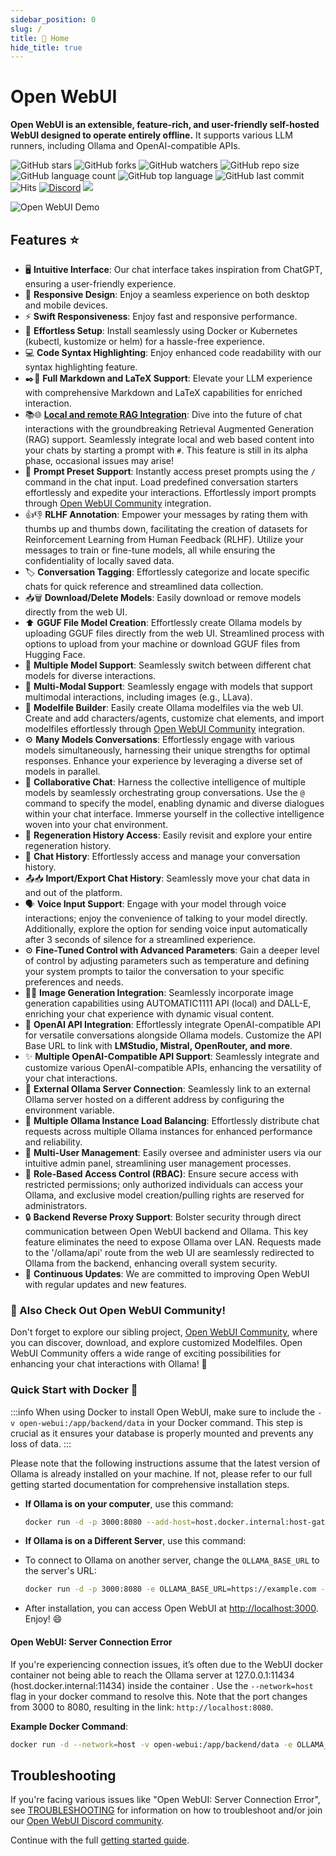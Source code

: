 ```yaml
---
sidebar_position: 0
slug: /
title: 🏡 Home
hide_title: true
---
```


# Open WebUI

**Open WebUI is an extensible, feature-rich, and user-friendly self-hosted WebUI designed to operate entirely offline.** It supports various LLM runners, including Ollama and OpenAI-compatible APIs.

![GitHub stars](https://img.shields.io/github/stars/open-webui/open-webui?style=social)
![GitHub forks](https://img.shields.io/github/forks/open-webui/open-webui?style=social)
![GitHub watchers](https://img.shields.io/github/watchers/open-webui/open-webui?style=social)
![GitHub repo size](https://img.shields.io/github/repo-size/open-webui/open-webui)
![GitHub language count](https://img.shields.io/github/languages/count/open-webui/open-webui)
![GitHub top language](https://img.shields.io/github/languages/top/open-webui/open-webui)
![GitHub last commit](https://img.shields.io/github/last-commit/open-webui/open-webui?color=red)
![Hits](https://hits.seeyoufarm.com/api/count/incr/badge.svg?url=https%3A%2F%2Fgithub.com%2Follama-webui%2Follama-wbui&count_bg=%2379C83D&title_bg=%23555555&icon=&icon_color=%23E7E7E7&title=hits&edge_flat=false)
[![Discord](https://img.shields.io/badge/Discord-Open_WebUI-blue?logo=discord&logoColor=white)](https://discord.gg/5rJgQTnV4s)
[![](https://img.shields.io/static/v1?label=Sponsor&message=%E2%9D%A4&logo=GitHub&color=%23fe8e86)](https://github.com/sponsors/tjbck)

![Open WebUI Demo](/img/demo.gif)

## Features ⭐

- 🖥️ **Intuitive Interface**: Our chat interface takes inspiration from ChatGPT, ensuring a user-friendly experience.
- 📱 **Responsive Design**: Enjoy a seamless experience on both desktop and mobile devices.
- ⚡ **Swift Responsiveness**: Enjoy fast and responsive performance.
- 🚀 **Effortless Setup**: Install seamlessly using Docker or Kubernetes (kubectl, kustomize or helm) for a hassle-free experience.
- 💻 **Code Syntax Highlighting**: Enjoy enhanced code readability with our syntax highlighting feature.
- ✒️🔢 **Full Markdown and LaTeX Support**: Elevate your LLM experience with comprehensive Markdown and LaTeX capabilities for enriched interaction.
- 📚🌐 **[Local and remote RAG Integration](tutorial/rag)**: Dive into the future of chat interactions with the groundbreaking Retrieval Augmented Generation (RAG) support. Seamlessly integrate local and web based content into your chats by starting a prompt with `#`. This feature is still in its alpha phase, occasional issues may arise!
- 📜 **Prompt Preset Support**: Instantly access preset prompts using the `/` command in the chat input. Load predefined conversation starters effortlessly and expedite your interactions. Effortlessly import prompts through [Open WebUI Community](https://openwebui.com/) integration.
- 👍👎 **RLHF Annotation**: Empower your messages by rating them with thumbs up and thumbs down, facilitating the creation of datasets for Reinforcement Learning from Human Feedback (RLHF). Utilize your messages to train or fine-tune models, all while ensuring the confidentiality of locally saved data.
- 🏷️ **Conversation Tagging**: Effortlessly categorize and locate specific chats for quick reference and streamlined data collection.
- 📥🗑️ **Download/Delete Models**: Easily download or remove models directly from the web UI.
- ⬆️ **GGUF File Model Creation**: Effortlessly create Ollama models by uploading GGUF files directly from the web UI. Streamlined process with options to upload from your machine or download GGUF files from Hugging Face.
- 🤖 **Multiple Model Support**: Seamlessly switch between different chat models for diverse interactions.
- 🔄 **Multi-Modal Support**: Seamlessly engage with models that support multimodal interactions, including images (e.g., LLava).
- 🧩 **Modelfile Builder**: Easily create Ollama modelfiles via the web UI. Create and add characters/agents, customize chat elements, and import modelfiles effortlessly through [Open WebUI Community](https://openwebui.com/) integration.
- ⚙️ **Many Models Conversations**: Effortlessly engage with various models simultaneously, harnessing their unique strengths for optimal responses. Enhance your experience by leveraging a diverse set of models in parallel.
- 💬 **Collaborative Chat**: Harness the collective intelligence of multiple models by seamlessly orchestrating group conversations. Use the `@` command to specify the model, enabling dynamic and diverse dialogues within your chat interface. Immerse yourself in the collective intelligence woven into your chat environment.
- 🔄 **Regeneration History Access**: Easily revisit and explore your entire regeneration history.
- 📜 **Chat History**: Effortlessly access and manage your conversation history.
- 📤📥 **Import/Export Chat History**: Seamlessly move your chat data in and out of the platform.
- 🗣️ **Voice Input Support**: Engage with your model through voice interactions; enjoy the convenience of talking to your model directly. Additionally, explore the option for sending voice input automatically after 3 seconds of silence for a streamlined experience.
- ⚙️ **Fine-Tuned Control with Advanced Parameters**: Gain a deeper level of control by adjusting parameters such as temperature and defining your system prompts to tailor the conversation to your specific preferences and needs.
- 🎨🤖 **Image Generation Integration**: Seamlessly incorporate image generation capabilities using AUTOMATIC1111 API (local) and DALL-E, enriching your chat experience with dynamic visual content.
- 🤝 **OpenAI API Integration**: Effortlessly integrate OpenAI-compatible API for versatile conversations alongside Ollama models. Customize the API Base URL to link with **LMStudio, Mistral, OpenRouter, and more**.
- ✨ **Multiple OpenAI-Compatible API Support**: Seamlessly integrate and customize various OpenAI-compatible APIs, enhancing the versatility of your chat interactions.
- 🔗 **External Ollama Server Connection**: Seamlessly link to an external Ollama server hosted on a different address by configuring the environment variable.
- 🔀 **Multiple Ollama Instance Load Balancing**: Effortlessly distribute chat requests across multiple Ollama instances for enhanced performance and reliability.
- 👥 **Multi-User Management**: Easily oversee and administer users via our intuitive admin panel, streamlining user management processes.
- 🔐 **Role-Based Access Control (RBAC)**: Ensure secure access with restricted permissions; only authorized individuals can access your Ollama, and exclusive model creation/pulling rights are reserved for administrators.
- 🔒 **Backend Reverse Proxy Support**: Bolster security through direct communication between Open WebUI backend and Ollama. This key feature eliminates the need to expose Ollama over LAN. Requests made to the '/ollama/api' route from the web UI are seamlessly redirected to Ollama from the backend, enhancing overall system security.
- 🌟 **Continuous Updates**: We are committed to improving Open WebUI with regular updates and new features.

### 🔗 Also Check Out Open WebUI Community!

Don't forget to explore our sibling project, [Open WebUI Community](https://openwebui.com/), where you can discover, download, and explore customized Modelfiles. Open WebUI Community offers a wide range of exciting possibilities for enhancing your chat interactions with Ollama! 🚀

### Quick Start with Docker 🐳

:::info
When using Docker to install Open WebUI, make sure to include the `-v open-webui:/app/backend/data` in your Docker command. This step is crucial as it ensures your database is properly mounted and prevents any loss of data.
:::

Please note that the following instructions assume that the latest version of Ollama is already installed on your machine. If not, please refer to our full getting started documentation for comprehensive installation steps.

- **If Ollama is on your computer**, use this command:

  ```bash
  docker run -d -p 3000:8080 --add-host=host.docker.internal:host-gateway -v open-webui:/app/backend/data --name open-webui --restart always ghcr.io/open-webui/open-webui:main
  ```

- **If Ollama is on a Different Server**, use this command:

- To connect to Ollama on another server, change the `OLLAMA_BASE_URL` to the server's URL:

  ```bash
  docker run -d -p 3000:8080 -e OLLAMA_BASE_URL=https://example.com -v open-webui:/app/backend/data --name open-webui --restart always ghcr.io/open-webui/open-webui:main
  ```

- After installation, you can access Open WebUI at [http://localhost:3000](http://localhost:3000). Enjoy! 😄

#### Open WebUI: Server Connection Error

If you're experiencing connection issues, it’s often due to the WebUI docker container not being able to reach the Ollama server at 127.0.0.1:11434 (host.docker.internal:11434) inside the container . Use the `--network=host` flag in your docker command to resolve this. Note that the port changes from 3000 to 8080, resulting in the link: `http://localhost:8080`.

**Example Docker Command**:

```bash
docker run -d --network=host -v open-webui:/app/backend/data -e OLLAMA_BASE_URL=http://127.0.0.1:11434 --name open-webui --restart always ghcr.io/open-webui/open-webui:main
```

## Troubleshooting

If you're facing various issues like "Open WebUI: Server Connection Error", see [TROUBLESHOOTING](/getting-started/troubleshooting) for information on how to troubleshoot and/or join our [Open WebUI Discord community](https://discord.gg/5rJgQTnV4s).

Continue with the full [getting started guide](/getting-started).
